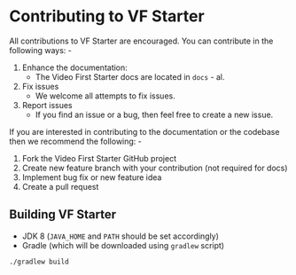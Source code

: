 # Contributing to VF Starter

All contributions to VF Starter are encouraged. You can contribute in the following ways: -

1. Enhance the documentation:
    * The Video First Starter docs are located in `docs` - al.
2. Fix issues
    * We welcome all attempts to fix issues.
3. Report issues
    * If you find an issue or a bug, then feel free to create a new issue.

If you are interested in contributing to the documentation or the codebase then we recommend the following: -

1. Fork the Video First Starter GitHub project
2. Create new feature branch with your contribution (not required for docs)
3. Implement bug fix or new feature idea
4. Create a pull request

## Building VF Starter

* JDK 8 (`JAVA_HOME` and `PATH` should be set accordingly)
* Gradle (which will be downloaded using `gradlew` script)

```
./gradlew build
```
